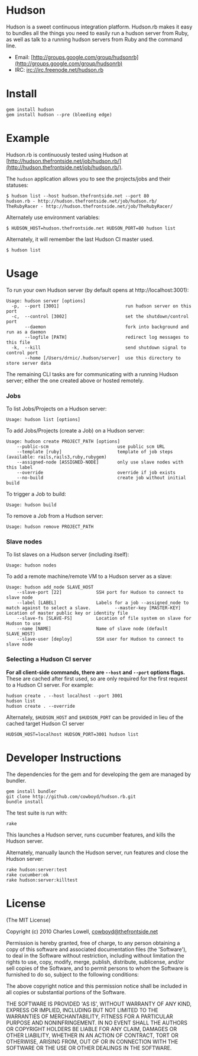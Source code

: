 Hudson
======

Hudson is a sweet continuous integration platform. Hudson.rb makes it easy
to bundles all the things you need to easily run a hudson server from Ruby,
as well as talk to a running hudson servers from Ruby and the command line.

  * Email: [http://groups.google.com/group/hudsonrb](http://groups.google.com/group/hudsonrb)
  * IRC:  [irc://irc.freenode.net/hudson.rb](irc://irc.freenode.net/hudson.rb)

Install
=======

    gem install hudson
    gem install hudson --pre (bleeding edge)

Example
=======

Hudson.rb is continuously tested using Hudson at [http://hudson.thefrontside.net/job/hudson.rb/](http://hudson.thefrontside.net/job/hudson.rb/).

The `hudson` application allows you to see the projects/jobs and their statuses:

    $ hudson list --host hudson.thefrontside.net --port 80
    hudson.rb - http://hudson.thefrontside.net/job/hudson.rb/
    TheRubyRacer - http://hudson.thefrontside.net/job/TheRubyRacer/

Alternately use environment variables:

    $ HUDSON_HOST=hudson.thefrontside.net HUDSON_PORT=80 hudson list

Alternately, it will remember the last Hudson CI master used.

    $ hudson list

Usage
=====

To run your own Hudson server (by default opens at http://localhost:3001):

    Usage: hudson server [options]
      -p,  --port [3001]                         run hudson server on this port
      -c,  --control [3002]                      set the shutdown/control port
           --daemon                              fork into background and run as a daemon
           --logfile [PATH]                      redirect log messages to this file
      -k,  --kill                                send shutdown signal to control port
           --home [/Users/drnic/.hudson/server]  use this directory to store server data

The remaining CLI tasks are for communicating with a running Hudson server; either the one created above or hosted remotely.

### Jobs

To list Jobs/Projects on a Hudson server:

    Usage: hudson list [options]

To add Jobs/Projects (create a Job) on a Hudson server:

    Usage: hudson create PROJECT_PATH [options]
        --public-scm                     	  use public scm URL
        --template [ruby]                	  template of job steps (available: rails,rails3,ruby,rubygem)
        --assigned-node [ASSIGNED-NODE]  	  only use slave nodes with this label
        --override                       	  override if job exists
        --no-build                       	  create job without initial build

To trigger a Job to build:

    Usage: hudson build

To remove a Job from a Hudson server:

    Usage: hudson remove PROJECT_PATH

### Slave nodes

To list slaves on a Hudson server (including itself):

    Usage: hudson nodes

To add a remote machine/remote VM to a Hudson server as a slave:

    Usage: hudson add_node SLAVE_HOST
        --slave-port [22]          	  SSH port for Hudson to connect to slave node
        --label [LABEL]            	  Labels for a job --assigned_node to match against to select a slave.         --master-key [MASTER-KEY]  	  Location of master public key or identity file
        --slave-fs [SLAVE-FS]      	  Location of file system on slave for Hudson to use
        --name [NAME]              	  Name of slave node (default SLAVE_HOST)
        --slave-user [deploy]      	  SSH user for Hudson to connect to slave node
    

### Selecting a Hudson CI server

**For all client-side commands, there are `--host` and `--port` options flags.** These are cached after first used, so are only required for the first request to a Hudson CI server. For example:

    hudson create . --host localhost --port 3001
    hudson list
    hudson create . --override

Alternately, `$HUDSON_HOST` and `$HUDSON_PORT` can be provided in lieu of the cached target Hudson CI server

    HUDSON_HOST=localhost HUDSON_PORT=3001 hudson list


Developer Instructions
======================

The dependencies for the gem and for developing the gem are managed by bundler.

    gem install bundler
    git clone http://github.com/cowboyd/hudson.rb.git
    bundle install

The test suite is run with:

    rake

This launches a Hudson server, runs cucumber features, and kills the Hudson server.

Alternately, manually launch the Hudson server, run features and close the Hudson server:

    rake hudson:server:test
    rake cucumber:ok
    rake hudson:server:killtest

License
=======

(The MIT License)

Copyright (c) 2010 Charles Lowell, cowboyd@thefrontside.net

Permission is hereby granted, free of charge, to any person obtaining
a copy of this software and associated documentation files (the
'Software'), to deal in the Software without restriction, including
without limitation the rights to use, copy, modify, merge, publish,
distribute, sublicense, and/or sell copies of the Software, and to
permit persons to whom the Software is furnished to do so, subject to
the following conditions:

The above copyright notice and this permission notice shall be
included in all copies or substantial portions of the Software.

THE SOFTWARE IS PROVIDED 'AS IS', WITHOUT WARRANTY OF ANY KIND,
EXPRESS OR IMPLIED, INCLUDING BUT NOT LIMITED TO THE WARRANTIES OF
MERCHANTABILITY, FITNESS FOR A PARTICULAR PURPOSE AND NONINFRINGEMENT.
IN NO EVENT SHALL THE AUTHORS OR COPYRIGHT HOLDERS BE LIABLE FOR ANY
CLAIM, DAMAGES OR OTHER LIABILITY, WHETHER IN AN ACTION OF CONTRACT,
TORT OR OTHERWISE, ARISING FROM, OUT OF OR IN CONNECTION WITH THE
SOFTWARE OR THE USE OR OTHER DEALINGS IN THE SOFTWARE.
